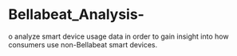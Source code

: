 # Bellabeat_Analysis-
o analyze smart device usage data in order to gain insight into how consumers use non-Bellabeat smart devices.
